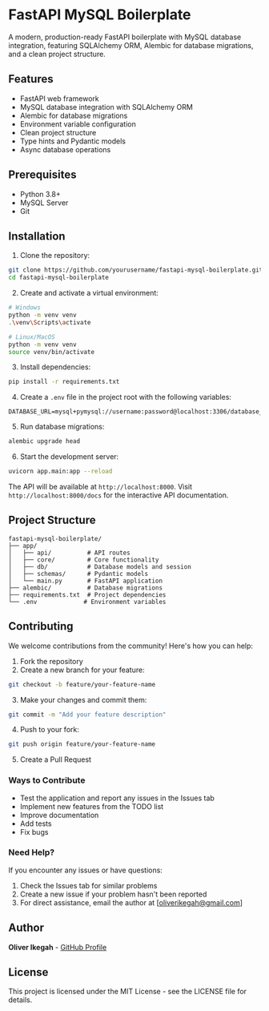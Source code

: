 # FastAPI MySQL Boilerplate

A modern, production-ready FastAPI boilerplate with MySQL database integration, featuring SQLAlchemy ORM, Alembic for database migrations, and a clean project structure.

## Features

- FastAPI web framework
- MySQL database integration with SQLAlchemy ORM
- Alembic for database migrations
- Environment variable configuration
- Clean project structure
- Type hints and Pydantic models
- Async database operations

## Prerequisites

- Python 3.8+
- MySQL Server
- Git

## Installation

1. Clone the repository:
```bash
git clone https://github.com/yourusername/fastapi-mysql-boilerplate.git
cd fastapi-mysql-boilerplate
```

2. Create and activate a virtual environment:
```bash
# Windows
python -m venv venv
.\venv\Scripts\activate

# Linux/MacOS
python -m venv venv
source venv/bin/activate
```

3. Install dependencies:
```bash
pip install -r requirements.txt
```

4. Create a `.env` file in the project root with the following variables:
```env
DATABASE_URL=mysql+pymysql://username:password@localhost:3306/database_name
```

5. Run database migrations:
```bash
alembic upgrade head
```

6. Start the development server:
```bash
uvicorn app.main:app --reload
```

The API will be available at `http://localhost:8000`. Visit `http://localhost:8000/docs` for the interactive API documentation.

## Project Structure

```
fastapi-mysql-boilerplate/
├── app/
│   ├── api/          # API routes
│   ├── core/         # Core functionality
│   ├── db/           # Database models and session
│   ├── schemas/      # Pydantic models
│   └── main.py       # FastAPI application
├── alembic/          # Database migrations
├── requirements.txt  # Project dependencies
└── .env             # Environment variables
```

## Contributing

We welcome contributions from the community! Here's how you can help:

1. Fork the repository
2. Create a new branch for your feature:
```bash
git checkout -b feature/your-feature-name
```

3. Make your changes and commit them:
```bash
git commit -m "Add your feature description"
```

4. Push to your fork:
```bash
git push origin feature/your-feature-name
```

5. Create a Pull Request

### Ways to Contribute

- Test the application and report any issues in the Issues tab
- Implement new features from the TODO list
- Improve documentation
- Add tests
- Fix bugs

### Need Help?

If you encounter any issues or have questions:
1. Check the Issues tab for similar problems
2. Create a new issue if your problem hasn't been reported
3. For direct assistance, email the author at [oliverikegah@gmail.com]

## Author

**Oliver Ikegah** - [GitHub Profile](https://github.com/oliverTwist2)

## License

This project is licensed under the MIT License - see the LICENSE file for details. 